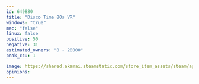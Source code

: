 ```yaml
---
id: 649880
title: "Disco Time 80s VR"
windows: "true"
mac: "false"
linux: false
positive: 50
negative: 31
estimated_owners: "0 - 20000"
peak_ccu: 1

image: https://shared.akamai.steamstatic.com/store_item_assets/steam/apps/649880/header.jpg?t=1713192751
opinions:
---
```

